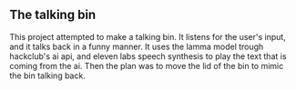 ## The talking bin

This project attempted to make a talking bin. It listens for the user's input, and it talks back in a funny manner.
It uses the lamma model trough hackclub's ai api, and eleven labs speech synthesis to play the text that is coming from the ai.
Then the plan was to move the lid of the bin to mimic the bin talking back.